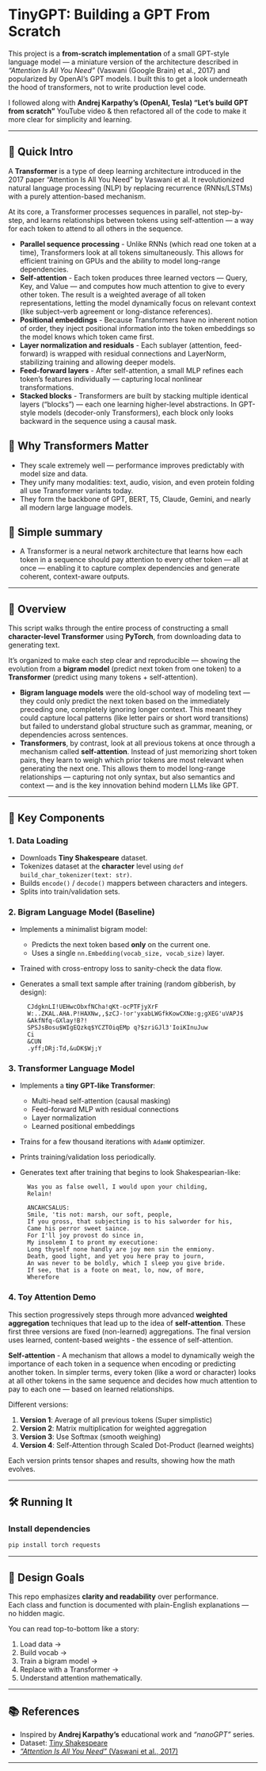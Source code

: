 # TinyGPT: Building a GPT From Scratch

This project is a **from-scratch implementation** of a small GPT-style language model — a miniature version of the architecture described in *“Attention Is All You Need”* (Vaswani (Google Brain) et al., 2017) and popularized by OpenAI’s GPT models. I built this to get a look underneath the hood of transformers, not to write production level code.  
  
I followed along with **Andrej Karpathy’s (OpenAI, Tesla) “Let’s build GPT from scratch”** YouTube video & then refactored all of the code to make it more clear for simplicity and learning.

---
## 🧩 Quick Intro
A **Transformer** is a type of deep learning architecture introduced in the 2017 paper “Attention Is All You Need” by Vaswani et al. It revolutionized natural language processing (NLP) by replacing recurrence (RNNs/LSTMs) with a purely attention-based mechanism.

At its core, a Transformer processes sequences in parallel, not step-by-step, and learns relationships between tokens using self-attention — a way for each token to attend to all others in the sequence.

- **Parallel sequence processing** - Unlike RNNs (which read one token at a time), Transformers look at all tokens simultaneously. This allows for efficient training on GPUs and the ability to model long-range dependencies.
- **Self-attention** - Each token produces three learned vectors — Query, Key, and Value — and computes how much attention to give to every other token.  The result is a weighted average of all token representations, letting the model dynamically focus on relevant context (like subject–verb agreement or long-distance references).
- **Positional embeddings** - Because Transformers have no inherent notion of order, they inject positional information into the token embeddings so the model knows which token came first.
- **Layer normalization and residuals** - Each sublayer (attention, feed-forward) is wrapped with residual connections and LayerNorm, stabilizing training and allowing deeper models.
- **Feed-forward layers** - After self-attention, a small MLP refines each token’s features individually — capturing local nonlinear transformations.
- **Stacked blocks** - Transformers are built by stacking multiple identical layers (“blocks”) — each one learning higher-level abstractions.
In GPT-style models (decoder-only Transformers), each block only looks backward in the sequence using a causal mask.

## 🧠 Why Transformers Matter
- They scale extremely well — performance improves predictably with model size and data.
- They unify many modalities: text, audio, vision, and even protein folding all use Transformer variants today.
- They form the backbone of GPT, BERT, T5, Claude, Gemini, and nearly all modern large language models.

## 💬 Simple summary
- A Transformer is a neural network architecture that learns how each token in a sequence should pay attention to every other token — all at once — enabling it to capture complex dependencies and generate coherent, context-aware outputs.

  
---
## 🚀 Overview

This script walks through the entire process of constructing a small **character-level Transformer** using **PyTorch**, from downloading data to generating text.

It’s organized to make each step clear and reproducible — showing the evolution from a **bigram model** (predict next token from one token) to a **Transformer** (predict using many tokens + self-attention).

- **Bigram language models** were the old-school way of modeling text — they could only predict the next token based on the immediately preceding one, completely ignoring longer context. This meant they could capture local patterns (like letter pairs or short word transitions) but failed to understand global structure such as grammar, meaning, or dependencies across sentences.
- **Transformers**, by contrast, look at all previous tokens at once through a mechanism called **self-attention**. Instead of just memorizing short token pairs, they learn to weigh which prior tokens are most relevant when generating the next one. This allows them to model long-range relationships — capturing not only syntax, but also semantics and context — and is the key innovation behind modern LLMs like GPT.

---

## 🧩 Key Components

### 1. Data Loading
- Downloads **Tiny Shakespeare** dataset.
- Tokenizes dataset at the **character** level using `def build_char_tokenizer(text: str)`.
- Builds `encode()` / `decode()` mappers between characters and integers.
- Splits into train/validation sets.

### 2. Bigram Language Model (Baseline)
- Implements a minimalist bigram model:
  - Predicts the next token based **only** on the current one.
  - Uses a single `nn.Embedding(vocab_size, vocab_size)` layer.
- Trained with cross-entropy loss to sanity-check the data flow.  
- Generates a small text sample after training (random gibberish, by design):  

        CJdgknLI!UEHwcObxfNCha!qKt-ocPTFjyXrF
        W:..ZKAL.AHA.P!HAXNw,,$zCJ-!or'yxabLWGfkKowCXNe:g;gXEG'uVAPJ$
        &AkfNfq-GXlay!B?!
        SPSJsBosu$WIgEQzkq$YCZTOiqEMp q?$zriGJl3'IoiKInuJuw
        Ci
        &CUN
        .yff;DRj:Td,&uDK$Wj;Y

### 3. Transformer Language Model
- Implements a **tiny GPT-like Transformer**:
  - Multi-head self-attention (causal masking)
  - Feed-forward MLP with residual connections
  - Layer normalization
  - Learned positional embeddings
- Trains for a few thousand iterations with `AdamW` optimizer.
- Prints training/validation loss periodically.
- Generates text after training that begins to look Shakespearian-like:

        Was you as false owell, I would upon your childing,
        Relain!
        
        ANCAHCSALUS:
        Smile, 'tis not: marsh, our soft, people,
        If you gross, that subjecting is to his salworder for his,
        Came his perror sweet saince.
        For I'll joy provost do since in,
        My insolemn I to pront my executione:
        Long thyself none handly are joy men sin the enmiony.
        Death, good light, and yet you here pray to journ,
        An was never to be boldly, which I sleep you give bride.
        If see, that is a foote on meat, lo, now, of more,
        Wherefore



### 4. Toy Attention Demo
This section progressively steps through more advanced **weighted aggregation** techniques that lead up to the idea of **self-attention**.  These first three versions are fixed (non-learned) aggregations.  The final version uses learned, content-based weights - the essence of self-attention.  

**Self-attention** - A mechanism that allows a model to dynamically weigh the importance of each token in a sequence when encoding or predicting another token.  In simpler terms, every token (like a word or character) looks at all other tokens in the same sequence and decides how much attention to pay to each one — based on learned relationships.

Different versions:
1. **Version 1**: Average of all previous tokens (Super simplistic)
2. **Version 2**: Matrix multiplication for weighted aggregation
3. **Version 3**: Use Softmax (smooth weighing)
4. **Version 4**: Self-Attention through Scaled Dot-Product (learned weights)

Each version prints tensor shapes and results, showing how the math evolves.

---

## 🛠️ Running It

### Install dependencies
```bash
pip install torch requests
```

---

## 🧠 Design Goals

This repo emphasizes **clarity and readability** over performance.  
Each class and function is documented with plain-English explanations — no hidden magic.

You can read top-to-bottom like a story:
1. Load data →
2. Build vocab →
3. Train a bigram model →
4. Replace with a Transformer →
5. Understand attention mathematically.

---

## 📚 References

- Inspired by **Andrej Karpathy’s** educational work and *“nanoGPT”* series.
- Dataset: [Tiny Shakespeare](https://github.com/karpathy/char-rnn/blob/master/data/tinyshakespeare/input.txt)
- [*“Attention Is All You Need”* (Vaswani et al., 2017)](https://proceedings.neurips.cc/paper_files/paper/2017/file/3f5ee243547dee91fbd053c1c4a845aa-Paper.pdf)
---
